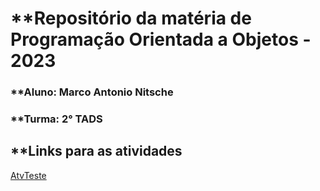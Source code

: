 # **Repositório da matéria de Programação Orientada a Objetos - 2023

### **Aluno: Marco Antonio Nitsche
### **Turma: 2° TADS

## **Links para as atividades
[AtvTeste](https://github.com/manitsche/repositorio_poo/tree/master/Atividade%20Teste)
